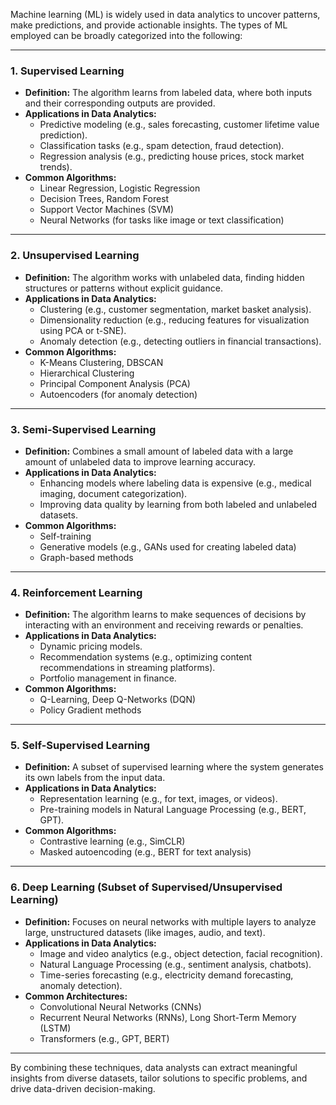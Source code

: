 Machine learning (ML) is widely used in data analytics to uncover patterns, make predictions, and provide actionable insights. The types of ML employed can be broadly categorized into the following:

---

### 1. **Supervised Learning**
   - **Definition:** The algorithm learns from labeled data, where both inputs and their corresponding outputs are provided.
   - **Applications in Data Analytics:**
     - Predictive modeling (e.g., sales forecasting, customer lifetime value prediction).
     - Classification tasks (e.g., spam detection, fraud detection).
     - Regression analysis (e.g., predicting house prices, stock market trends).
   - **Common Algorithms:**
     - Linear Regression, Logistic Regression
     - Decision Trees, Random Forest
     - Support Vector Machines (SVM)
     - Neural Networks (for tasks like image or text classification)

---

### 2. **Unsupervised Learning**
   - **Definition:** The algorithm works with unlabeled data, finding hidden structures or patterns without explicit guidance.
   - **Applications in Data Analytics:**
     - Clustering (e.g., customer segmentation, market basket analysis).
     - Dimensionality reduction (e.g., reducing features for visualization using PCA or t-SNE).
     - Anomaly detection (e.g., detecting outliers in financial transactions).
   - **Common Algorithms:**
     - K-Means Clustering, DBSCAN
     - Hierarchical Clustering
     - Principal Component Analysis (PCA)
     - Autoencoders (for anomaly detection)

---

### 3. **Semi-Supervised Learning**
   - **Definition:** Combines a small amount of labeled data with a large amount of unlabeled data to improve learning accuracy.
   - **Applications in Data Analytics:**
     - Enhancing models where labeling data is expensive (e.g., medical imaging, document categorization).
     - Improving data quality by learning from both labeled and unlabeled datasets.
   - **Common Algorithms:**
     - Self-training
     - Generative models (e.g., GANs used for creating labeled data)
     - Graph-based methods

---

### 4. **Reinforcement Learning**
   - **Definition:** The algorithm learns to make sequences of decisions by interacting with an environment and receiving rewards or penalties.
   - **Applications in Data Analytics:**
     - Dynamic pricing models.
     - Recommendation systems (e.g., optimizing content recommendations in streaming platforms).
     - Portfolio management in finance.
   - **Common Algorithms:**
     - Q-Learning, Deep Q-Networks (DQN)
     - Policy Gradient methods

---

### 5. **Self-Supervised Learning**
   - **Definition:** A subset of supervised learning where the system generates its own labels from the input data.
   - **Applications in Data Analytics:**
     - Representation learning (e.g., for text, images, or videos).
     - Pre-training models in Natural Language Processing (e.g., BERT, GPT).
   - **Common Algorithms:**
     - Contrastive learning (e.g., SimCLR)
     - Masked autoencoding (e.g., BERT for text analysis)

---

### 6. **Deep Learning (Subset of Supervised/Unsupervised Learning)**
   - **Definition:** Focuses on neural networks with multiple layers to analyze large, unstructured datasets (like images, audio, and text).
   - **Applications in Data Analytics:**
     - Image and video analytics (e.g., object detection, facial recognition).
     - Natural Language Processing (e.g., sentiment analysis, chatbots).
     - Time-series forecasting (e.g., electricity demand forecasting, anomaly detection).
   - **Common Architectures:**
     - Convolutional Neural Networks (CNNs)
     - Recurrent Neural Networks (RNNs), Long Short-Term Memory (LSTM)
     - Transformers (e.g., GPT, BERT)

---

By combining these techniques, data analysts can extract meaningful insights from diverse datasets, tailor solutions to specific problems, and drive data-driven decision-making.
